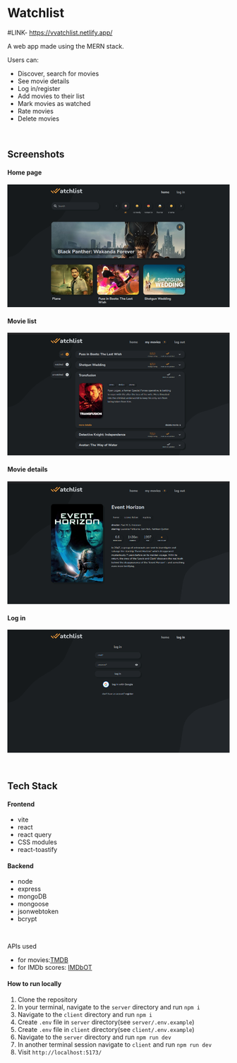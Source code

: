 # Watchlist
#LINK- https://vvatchlist.netlify.app/
<br>

A web app made using the MERN stack.

Users can:

- Discover, search for movies
- See movie details
- Log in/register
- Add movies to their list
- Mark movies as watched
- Rate movies
- Delete movies

<br>

## Screenshots

#### Home page

![](_screenshots/home.png)

#### Movie list

![](_screenshots/list.png)

#### Movie details

![](_screenshots/details.png)

#### Log in

![](_screenshots/auth.png)

<br>

## Tech Stack

#### Frontend

- vite
- react
- react query
- CSS modules
- react-toastify

#### Backend

- node
- express
- mongoDB
- mongoose
- jsonwebtoken
- bcrypt

<br>

APIs used

- for movies:[TMDB](https://developers.themoviedb.org/3/getting-started/introduction)
- for IMDb scores: [IMDbOT](https://github.com/SpEcHiDe/IMDbOT)

#### How to run locally

1. Clone the repository
2. In your terminal, navigate to the `server` directory and run `npm i`
3. Navigate to the `client` directory and run `npm i`
4. Create `.env` file in `server` directory(see `server/.env.example`)
5. Create `.env` file in `client` directory(see `client/.env.example`)
6. Navigate to the `server` directory and run `npm run dev`
7. In another terminal session navigate to `client` and run `npm run dev`
8. Visit `http://localhost:5173/`
